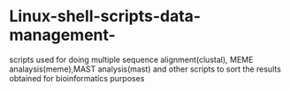 # Linux-shell-scripts-data-management-
scripts used for doing multiple sequence alignment(clustal), MEME analaysis(meme),MAST analysis(mast) and other scripts to sort the results obtained for bioinformatics purposes
